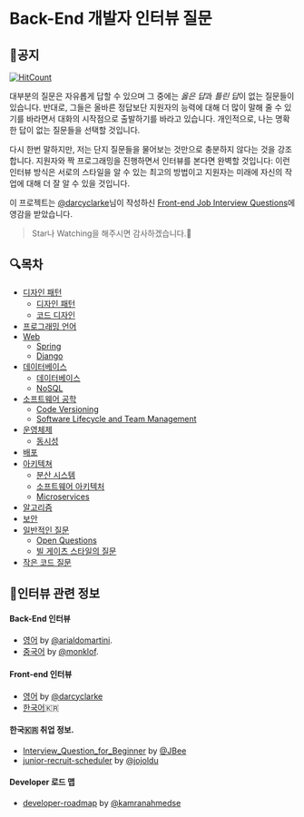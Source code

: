 Back-End 개발자 인터뷰 질문
======================================
## 📌공지
[![HitCount](http://hits.dwyl.io/nesoy/Back-end-Developer-Interview-Questions.svg)](http://hits.dwyl.io/nesoy/Back-end-Developer-Interview-Questions)

대부분의 질문은 자유롭게 답할 수 있으며 그 중에는 *옳은 답*과 *틀린 답*이 없는 질문들이 있습니다. 반대로, 그들은 올바른 정답보단 지원자의 능력에 대해 더 많이 말해 줄 수 있기를 바라면서 대화의 시작점으로 출발하기를 바라고 있습니다. 개인적으로, 나는 명확한 답이 없는 질문들을 선택할 것입니다.

다시 한번 말하지만, 저는 단지 질문들을 물어보는 것만으로 충분하지 않다는 것을 강조합니다. 지원자와 짝 프로그래밍을 진행하면서 인터뷰를 본다면 완벽할 것입니다: 이런 인터뷰 방식은 서로의 스타일을 알 수 있는 최고의 방법이고 지원자는 미래에 자신의 작업에 대해 더 잘 알 수 있을 것입니다.

이 프로젝트는 [@darcyclarke](https://github.com/darcyclarke)님이 작성하신 [Front-end Job Interview Questions](https://github.com/darcyclarke/Front-end-Developer-Interview-Questions)에 영감을 받았습니다.

> Star나 Watching을 해주시면 감사하겠습니다.🙏

## 🔍<a name='toc'>목차 </a>
- [디자인 패턴](/DesignPattern/README.md)
    - [디자인 패턴](/DesignPattern/README.md#patterns)
    - [코드 디자인](/DesignPattern/README.md#design)
- [프로그래밍 언어](/Language/README.md#languages)
- [Web](/Web/README.md#web)
    - [Spring](/Web/README.md#spring)
    - [Django](/Web/README.md#django)
- [데이터베이스](/Database/README.md)
    - [데이터베이스](/Database/README.md#databases)
    - [NoSQL](/Database/README.md#nosql)
- [소프트웨어 공학](/SoftwareEngineering/README.md)
    - [Code Versioning](/SoftwareEngineering/README.md#codeversioning)
    - [Software Lifecycle and Team Management](/SoftwareEngineering/README.md#management)
- [운영체제](/OS/README.md)
    - [동시성](/OS/README.md#concurrency)
- [배포](/Deploy/README.md#deploy)
- [아키텍쳐](/Architecture/README.md)
    - [분산 시스템](/Architecture/README.md#distributed)
    - [소프트웨어 아키텍처](/Architecture/README.md#architecture)
    - [Microservices](/Architecture/README.md#microservice)
- [알고리즘](/Algorithms/README.md#algorithms)
- [보안](/Security/README.md#security)
- [일반적인 질문](/General/README.md#general)
    - [Open Questions](/General/README.md#open)
    - [빌 게이츠 스타일의 질문](/General/README.md#billgates)
- [작은 코드 질문](/Code/README.md#snippets)  

## 💼인터뷰 관련 정보
#### Back-End 인터뷰
- [영어](https://github.com/arialdomartini/Back-End-Developer-Interview-Questions) by [@arialdomartini](https://github.com/arialdomartini).
- [중국어](https://github.com/monklof/Back-End-Developer-Interview-Questions) by [@monklof](https://github.com/monklof).

#### Front-end 인터뷰
- [영어](https://github.com/darcyclarke/Front-end-Developer-Interview-Questions) by [@darcyclarke](https://github.com/darcyclarke)
- [한국어](https://github.com/h5bp/Front-end-Developer-Interview-Questions/tree/master/Translations/Korean)🇰🇷

#### 한국🇰🇷 취업 정보.
- [Interview_Question_for_Beginner](https://github.com/JaeYeopHan/Interview_Question_for_Beginner) by [@JBee](https://github.com/JaeYeopHan)
- [junior-recruit-scheduler](https://github.com/jojoldu/junior-recruit-scheduler) by [@jojoldu](https://github.com/jojoldu)

#### Developer 로드 맵
- [developer-roadmap](https://github.com/kamranahmedse/developer-roadmap) by [@kamranahmedse](https://github.com/kamranahmedse/)